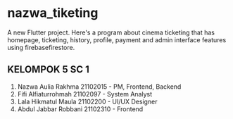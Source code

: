 # nazwa_tiketing

A new Flutter project. Here's a program about cinema ticketing that has homepage, ticketing, history, profile, payment and admin interface features using firebasefirestore.

## KELOMPOK 5 SC 1
1. Nazwa Aulia Rakhma 21102015 - PM, Frontend, Backend
2. Fifi Alfiaturrohmah 21102097 - System Analyst
3. Lala Hikmatul Maula 21102200 - UI/UX Designer
4. Abdul Jabbar Robbani 21102310 - Frontend
